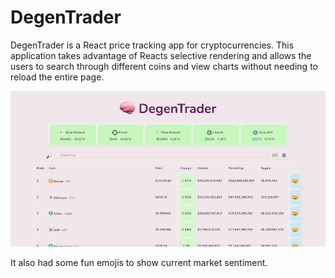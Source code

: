 # DegenTrader

DegenTrader is a React price tracking app for cryptocurrencies.
This application takes advantage of Reacts selective rendering and allows the users to search through different coins and view charts without needing to reload the entire page.

![alt text](https://github.com/bighandsdev/DegenTrader/blob/master/Previewgithub.png)

It also had some fun emojis to show current market sentiment.
